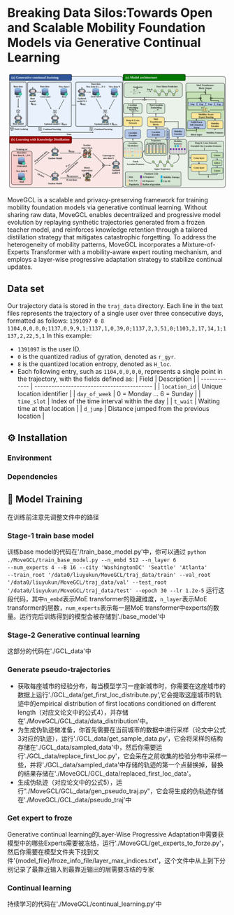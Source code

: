 # Breaking Data Silos:Towards Open and Scalable Mobility Foundation Models via Generative Continual Learning
<!-- add image -->
<p align="center">
  <img src="fig/MoveGCL.svg" alt="WorldMove Logo"/>
</p>
MoveGCL is a scalable and privacy-preserving framework for training mobility foundation models via generative continual learning. Without sharing raw data, MoveGCL enables decentralized and progressive model evolution by replaying synthetic trajectories generated from a frozen teacher model, and reinforces knowledge retention through a tailored distillation strategy that mitigates catastrophic forgetting. To address the heterogeneity of mobility patterns, MoveGCL incorporates a Mixture-of-Experts Transformer with a mobility-aware expert routing mechanism, and employs a layer-wise progressive adaptation strategy to stabilize continual updates.

## Data set
Our trajectory data is stored in the <code>traj_data</code> directory. Each line in the text files represents the trajectory of a single user over three consecutive days, formatted as follows: 
<code>1391097 0 8 1104,0,0,0,0;1137,0,9,9,1;1137,1,0,39,0;1137,2,3,51,0;1103,2,17,14,1;1137,2,22,5,1</code> 
In this example: 
- <code>1391097</code> is the user ID.
- <code>0</code> is the quantized radius of gyration, denoted as <code>r_gyr</code>.
- <code>8</code> is the quantized location entropy, denoted as <code>H_loc</code>.
- Each following entry, such as <code>1104,0,0,0,0</code>, represents a single point in the trajectory, with the fields defined as:
  | Field         | Description                                |
  | ------------- | ------------------------------------------ |
  | `location_id` | Unique location identifier                 |
  | `day_of_week` | 0 = Monday … 6 = Sunday                    |
  | `time_slot`   | Index of the time interval within the day  |
  | `t_wait`      | Waiting time at that location              |
  | `d_jump`      | Distance jumped from the previous location |

## ⚙️ Installation
### Environment
### Dependencies

## 🏃 Model Training
在训练前注意先调整文件中的路径
### Stage-1 train base model
训练base model的代码在'/train_base_model.py'中，你可以通过 <code>python ./MoveGCL/train_base_model.py --n_embd 512 --n_layer 6 --num_experts 4 --B 16 --city 'WashingtonDC' 'Seattle' 'Atlanta' --train_root '/data0/liuyukun/MoveGCL/traj_data/train' --val_root '/data0/liuyukun/MoveGCL/traj_data/val' --test_root '/data0/liuyukun/MoveGCL/traj_data/test' --epoch 30 --lr 1.2e-5</code> 运行这段代码，其中<code>n_embd</code>表示MoE transformer的隐藏维度，<code>n_layer</code>表示MoE transformer的层数，<code>num_experts</code>表示每一层MoE transformer中experts的数量。运行完后训练得到的模型会被存储到'./base_model'中
### Stage-2 Generative continual learning
这部分的代码在'./GCL_data'中
### Generate pseudo-trajectories
- 获取每座城市的经验分布，每当模型学习一座新城市时，你需要在这座城市的数据上运行'./GCL_data/get_first_loc_distribute.py',它会提取这座城市的轨迹中的empirical distribution of first locations conditioned on different length（对应文论文中的公式4），并存储在'./MoveGCL/GCL_data/data_distribution'中。
- 为生成伪轨迹做准备，你首先需要在当前城市的数据中进行采样（论文中公式3对应的轨迹），运行'./GCL_data/get_sample_data.py'，它会将采样的结构存储在'./GCL_data/sampled_data'中，然后你需要运行'./GCL_data/replace_first_loc.py'，它会采在之前收集的检验分布中采样一些，并将'./GCL_data/sampled_data'中存储的轨迹的第一个点替换掉，替换的结果存储在'./MoveGCL/GCL_data/replaced_first_loc_data'。
- 生成伪轨迹（对应论文中的公式5），运行"./MoveGCL/GCL_data/gen_pseudo_traj.py"，它会将生成的伪轨迹存储在'./MoveGCL/GCL_data/pseudo_traj'中
### Get expert to froze
Generative continual learning的Layer-Wise Progressive Adaptation中需要获模型中的哪些Experts需要被冻结，运行'./MoveGCL/get_experts_to_forze.py'，然后你需要在模型文件夹下找到文件'{model_file}/froze_info_file/layer_max_indices.txt'，这个文件中从上到下分别记录了最靠近输入到最靠近输出的层需要冻结的专家
### Continual learning
持续学习的代码在'./MoveGCL/continual_learning.py'中
